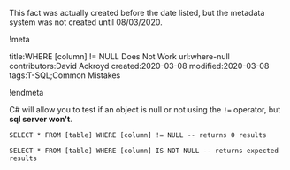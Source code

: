 This fact was actually created before the date listed, but the metadata system was not created until 08/03/2020.

!meta

title:WHERE [column] != NULL Does Not Work
url:where-null
contributors:David Ackroyd
created:2020-03-08
modified:2020-03-08
tags:T-SQL;Common Mistakes

!endmeta

C# will allow you to test if an object is null or not using the `!=` operator, but **sql server won't**.

	SELECT * FROM [table] WHERE [column] != NULL -- returns 0 results

	SELECT * FROM [table] WHERE [column] IS NOT NULL -- returns expected results
